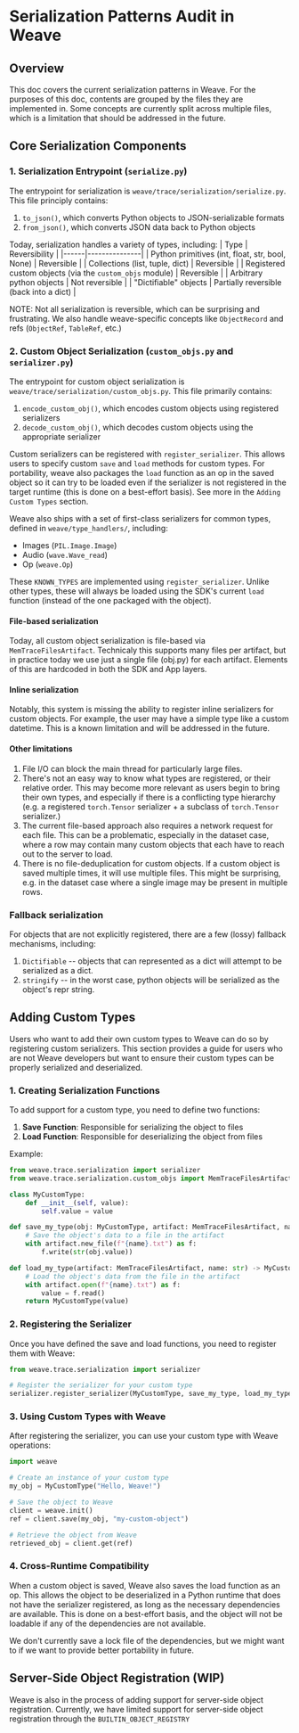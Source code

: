 # Serialization Patterns Audit in Weave

## Overview

This doc covers the current serialization patterns in Weave. For the purposes of this doc, contents are grouped by the files they are implemented in. Some concepts are currently split across multiple files, which is a limitation that should be addressed in the future.

## Core Serialization Components

### 1. Serialization Entrypoint (`serialize.py`)

The entrypoint for serialization is `weave/trace/serialization/serialize.py`. This file principly contains:

1. `to_json()`, which converts Python objects to JSON-serializable formats
2. `from_json()`, which converts JSON data back to Python objects

Today, serialization handles a variety of types, including:
| Type | Reversibility |
|------|---------------|
| Python primitives (int, float, str, bool, None) | Reversible |
| Collections (list, tuple, dict) | Reversible |
| Registered custom objects (via the `custom_objs` module) | Reversible |
| Arbitrary python objects | Not reversible |
| "Dictifiable" objects | Partially reversible (back into a dict) |

NOTE: Not all serialization is reversible, which can be surprising and frustrating. We also handle weave-specific concepts like `ObjectRecord` and refs (`ObjectRef`, `TableRef`, etc.)

### 2. Custom Object Serialization (`custom_objs.py` and `serializer.py`)

The entrypoint for custom object serialization is `weave/trace/serialization/custom_objs.py`. This file primarily contains:

1. `encode_custom_obj()`, which encodes custom objects using registered serializers
2. `decode_custom_obj()`, which decodes custom objects using the appropriate serializer

Custom serializers can be registered with `register_serializer`. This allows users to specify custom `save` and `load` methods for custom types. For portability, weave also packages the `load` function as an op in the saved object so it can try to be loaded even if the serializer is not registered in the target runtime (this is done on a best-effort basis). See more in the `Adding Custom Types` section.

Weave also ships with a set of first-class serializers for common types, defined in `weave/type_handlers/`, including:

- Images (`PIL.Image.Image`)
- Audio (`wave.Wave_read`)
- Op (`weave.Op`)

These `KNOWN_TYPES` are implemented using `register_serializer`. Unlike other types, these will always be loaded using the SDK's current `load` function (instead of the one packaged with the object).

#### File-based serialization

Today, all custom object serialization is file-based via `MemTraceFilesArtifact`. Technicaly this supports many files per artifact, but in practice today we use just a single file (obj.py) for each artifact. Elements of this are hardcoded in both the SDK and App layers.

#### Inline serialization

Notably, this system is missing the ability to register inline serializers for custom objects. For example, the user may have a simple type like a custom datetime. This is a known limitation and will be addressed in the future.

#### Other limitations

1. File I/O can block the main thread for particularly large files.
2. There's not an easy way to know what types are registered, or their relative order. This may become more relevant as users begin to bring their own types, and especially if there is a conflicting type hierarchy (e.g. a registered `torch.Tensor` serializer + a subclass of `torch.Tensor` serializer.)
3. The current file-based approach also requires a network request for each file. This can be a problematic, especially in the dataset case, where a row may contain many custom objects that each have to reach out to the server to load.
4. There is no file-deduplication for custom objects. If a custom object is saved multiple times, it will use multiple files. This might be surprising, e.g. in the dataset case where a single image may be present in multiple rows.

### Fallback serialization

For objects that are not explicitly registered, there are a few (lossy) fallback mechanisms, including:

1. `Dictifiable` -- objects that can represented as a dict will attempt to be serialized as a dict.
2. `stringify` -- in the worst case, python objects will be serialized as the object's repr string.

## Adding Custom Types

Users who want to add their own custom types to Weave can do so by registering custom serializers. This section provides a guide for users who are not Weave developers but want to ensure their custom types can be properly serialized and deserialized.

### 1. Creating Serialization Functions

To add support for a custom type, you need to define two functions:

1. **Save Function**: Responsible for serializing the object to files
2. **Load Function**: Responsible for deserializing the object from files

Example:

```python
from weave.trace.serialization import serializer
from weave.trace.serialization.custom_objs import MemTraceFilesArtifact

class MyCustomType:
    def __init__(self, value):
        self.value = value

def save_my_type(obj: MyCustomType, artifact: MemTraceFilesArtifact, name: str) -> None:
    # Save the object's data to a file in the artifact
    with artifact.new_file(f"{name}.txt") as f:
        f.write(str(obj.value))

def load_my_type(artifact: MemTraceFilesArtifact, name: str) -> MyCustomType:
    # Load the object's data from the file in the artifact
    with artifact.open(f"{name}.txt") as f:
        value = f.read()
    return MyCustomType(value)
```

### 2. Registering the Serializer

Once you have defined the save and load functions, you need to register them with Weave:

```python
from weave.trace.serialization import serializer

# Register the serializer for your custom type
serializer.register_serializer(MyCustomType, save_my_type, load_my_type)
```

### 3. Using Custom Types with Weave

After registering the serializer, you can use your custom type with Weave operations:

```python
import weave

# Create an instance of your custom type
my_obj = MyCustomType("Hello, Weave!")

# Save the object to Weave
client = weave.init()
ref = client.save(my_obj, "my-custom-object")

# Retrieve the object from Weave
retrieved_obj = client.get(ref)
```

### 4. Cross-Runtime Compatibility

When a custom object is saved, Weave also saves the load function as an op. This allows the object to be deserialized in a Python runtime that does not have the serializer registered, as long as the necessary dependencies are available. This is done on a best-effort basis, and the object will not be loadable if any of the dependencies are not available.

We don't currently save a lock file of the dependencies, but we might want to if we want to provide better portability in future.

## Server-Side Object Registration (WIP)

Weave is also in the process of adding support for server-side object registration. Currently, we have limited support for server-side object registration through the `BUILTIN_OBJECT_REGISTRY`
